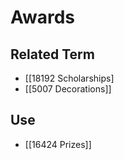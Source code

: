 # Awards  

## Related Term

- [[18192 Scholarships]
- [[5007 Decorations]]  

## Use

- [[16424 Prizes]]  

